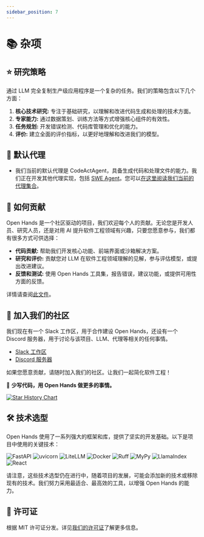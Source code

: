 ```yaml
---
sidebar_position: 7
---
```


# 📚 杂项

## ⭐️ 研究策略

通过 LLM 完全复制生产级应用程序是一个复杂的任务。我们的策略包含以下几个方面：

1. **核心技术研究:** 专注于基础研究，以理解和改进代码生成和处理的技术方面。
2. **专家能力:** 通过数据策划、训练方法等方式增强核心组件的有效性。
3. **任务规划:** 开发错误检测、代码库管理和优化的能力。
4. **评价:** 建立全面的评价指标，以更好地理解和改进我们的模型。

## 🚧 默认代理

- 我们当前的默认代理是 CodeActAgent，具备生成代码和处理文件的能力。我们正在开发其他代理实现，包括 [SWE Agent](https://swe-agent.com/)。您可以[在这里阅读我们当前的代理集合](./agents)。

## 🤝 如何贡献

Open Hands 是一个社区驱动的项目，我们欢迎每个人的贡献。无论您是开发人员、研究人员，还是对用 AI 提升软件工程领域有兴趣，只要您愿意参与，我们都有很多方式可供选择：

- **代码贡献:** 帮助我们开发核心功能、前端界面或沙箱解决方案。
- **研究和评价:** 贡献您对 LLM 在软件工程领域理解的见解，参与评估模型，或提出改进建议。
- **反馈和测试:** 使用 Open Hands 工具集，报告错误，建议功能，或提供可用性方面的反馈。

详情请查阅[此文件](https://github.com/All-Hands-AI/OpenHands/blob/main/CONTRIBUTING.md)。

## 🤖 加入我们的社区

我们现在有一个 Slack 工作区，用于合作建设 Open Hands，还设有一个 Discord 服务器，用于讨论与该项目、LLM、代理等相关的任何事情。

- [Slack 工作区](https://join.slack.com/t/openhands/shared_invite/zt-2ngejmfw6-9gW4APWOC9XUp1n~SiQ6iw)
- [Discord 服务器](https://discord.gg/ESHStjSjD4)

如果您愿意贡献，请随时加入我们的社区。让我们一起简化软件工程！

🐚 **少写代码，用 Open Hands 做更多的事情。**

[![Star History Chart](https://api.star-history.com/svg?repos=All-Hands-AI/OpenHands&type=Date)](https://star-history.com/#All-Hands-AI/OpenHands&Date)

## 🛠️ 技术选型

Open Hands 使用了一系列强大的框架和库，提供了坚实的开发基础。以下是项目中使用的关键技术：

![FastAPI](https://img.shields.io/badge/FastAPI-black?style=for-the-badge) ![uvicorn](https://img.shields.io/badge/uvicorn-black?style=for-the-badge) ![LiteLLM](https://img.shields.io/badge/LiteLLM-black?style=for-the-badge) ![Docker](https://img.shields.io/badge/Docker-black?style=for-the-badge) ![Ruff](https://img.shields.io/badge/Ruff-black?style=for-the-badge) ![MyPy](https://img.shields.io/badge/MyPy-black?style=for-the-badge) ![LlamaIndex](https://img.shields.io/badge/LlamaIndex-black?style=for-the-badge) ![React](https://img.shields.io/badge/React-black?style=for-the-badge)

请注意，这些技术选型仍在进行中，随着项目的发展，可能会添加新的技术或移除现有的技术。我们努力采用最适合、最高效的工具，以增强 Open Hands 的能力。

## 📜 许可证

根据 MIT 许可证分发。详见[我们的许可证](https://github.com/All-Hands-AI/OpenHands/blob/main/LICENSE)了解更多信息。
